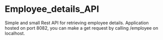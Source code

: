 # Employee_details_API

Simple and small Rest API for retrieving employee details.
Application hosted on port 8082, you can make a get request by calling /employee on localhost.
